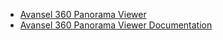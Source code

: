 * [Avansel 360 Panorama Viewer](https://github.com/avansel/viewer)
* [Avansel 360 Panorama Viewer Documentation](https://avansel.github.io)
